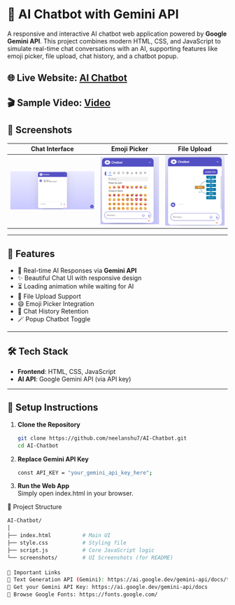 # 🤖 AI Chatbot with Gemini API

A responsive and interactive AI chatbot web application powered by **Google Gemini API**. This project combines modern HTML, CSS, and JavaScript to simulate real-time chat conversations with an AI, supporting features like emoji picker, file upload, chat history, and a chatbot popup.

## 🌐 Live Website: [AI Chatbot](https://aichatbot-liart-ten.vercel.app/)

## 🎬 Sample Video: [Video](https://drive.google.com/file/d/1cIiCMZzYux8HUHzfiNzVZ0Sjqnp1ddGT/view?usp=sharing)

## 📸 Screenshots

| Chat Interface | Emoji Picker | File Upload |
|----------------|--------------|-------------|
| ![Chat UI](screenshots/chat.png) | ![Emoji](screenshots/emoji.png) | ![File Upload](screenshots/fileupload.png) |

---

## 🚀 Features

- 💬 Real-time AI Responses via **Gemini API**
- ✨ Beautiful Chat UI with responsive design
- ⏳ Loading animation while waiting for AI
- 📁 File Upload Support
- 😄 Emoji Picker Integration
- 🧠 Chat History Retention
- 🪄 Popup Chatbot Toggle

---

## 🛠️ Tech Stack

- **Frontend**: HTML, CSS, JavaScript
- **AI API**: Google Gemini API (via API key)

---

## 🔧 Setup Instructions

1. **Clone the Repository**

   ```bash
   git clone https://github.com/neelanshu7/AI-Chatbot.git
   cd AI-Chatbot

2. **Replace Gemini API Key**

   ```bash
   const API_KEY = "your_gemini_api_key_here";

2. **Run the Web App**<br>
   Simply open index.html in your browser.

🧪 Project Structure
   ```bash
AI-Chatbot/
│
├── index.html          # Main UI
├── style.css           # Styling file
├── script.js           # Core JavaScript logic
└── screenshots/        # UI Screenshots (for README)

🔗 Important Links
   🧠 Text Generation API (Gemini): https://ai.google.dev/gemini-api/docs/text-generation
   🔐 Get your Gemini API Key: https://ai.google.dev/gemini-api/docs
   🎨 Browse Google Fonts: https://fonts.google.com/
